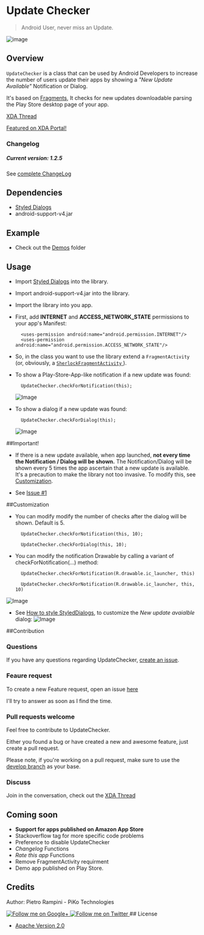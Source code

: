 # Update Checker

> Android User, never miss an Update.

![image](https://raw.github.com/rampo/UpdateChecker/master/arts/flow_dialog_small.png)

## Overview

`UpdateChecker` is a class that can be used by Android Developers to increase the number of users update their apps by showing a *"New Update Available"* Notification or Dialog. 

It's based on  [Fragments](http://developer.android.com/guide/components/fragments.html), It checks for new updates downloadable parsing the Play Store desktop page of your app.

[XDA Thread](http://forum.xda-developers.com/showthread.php?t=2412385)

[Featured on XDA Portal!](http://www.xda-developers.com/android/prod-your-apps-users-to-update-with-updatechecker-library/)

### Changelog
##### Current version: 1.2.5

See [complete ChangeLog](https://github.com/rampo/UpdateChecker/blob/master/CHANGELOG.md)

## Dependencies
- [Styled Dialogs](https://github.com/inmite/android-styled-dialogs)
- android-support-v4.jar

## Example
- Check out the [Demos](https://github.com/rampo/UpdateChecker/tree/master/demo) folder

## Usage

- Import [Styled Dialogs](https://github.com/inmite/android-styled-dialogs) into the library.

- Import android-support-v4.jar into the library.

- Import the library into you app.

- First, add **INTERNET** and **ACCESS_NETWORK_STATE** permissions to your app's Manifest:

    	<uses-permission android:name="android.permission.INTERNET"/>
    	<uses-permission android:name="android.permission.ACCESS_NETWORK_STATE"/>
    	
- So, in the class you want to use the library extend a `FragmentActivity`  (or, obviously, a [`SherlockFragmentActivity` ](https://github.com/JakeWharton/ActionBarSherlock/blob/master/actionbarsherlock/src/com/actionbarsherlock/app/SherlockFragmentActivity.java)).

- To show a Play-Store-App-like notification if a new update was found:

    	UpdateChecker.checkForNotification(this);
	![Image](https://raw.github.com/rampo/UpdateChecker/master/arts/notification_only.png)

- To show a dialog if a new update was found:

    	UpdateChecker.checkForDialog(this);
	![Image](https://raw.github.com/rampo/UpdateChecker/master/arts/dialog.png)


##Important!

- If there is a new update available, when app launched, **not every time the Notification / Dialog will be shown.**
The Notification/Dialog will be shown every 5 times the app ascertain that a new update is available.
It's a precaution to make the library not too invasive. To modify this, see [Customization](https://github.com/rampo/UpdateChecker#customization).

- See [Issue #1](https://github.com/rampo/UpdateChecker/issues/1)

##Customization
- You can modify modify the number of checks after the dialog will be shown. Default is 5.
 
	    UpdateChecker.checkForNotification(this, 10);
	    
	    UpdateChecker.checkForDialog(this, 10);


- You can modify the notification Drawable by calling a variant of checkForNotification(...) method:

        UpdateChecker.checkForNotification(R.drawable.ic_launcher, this)
        
        UpdateChecker.checkForNotification(R.drawable.ic_launcher, this, 10)
![Image](https://raw.github.com/rampo/UpdateChecker/master/arts/notification_only_custom.png)
        
- See [How to style StyledDialogs](https://github.com/inmite/android-styled-dialogs#how-to-style-all-dialogs), to customize the *New update avaialble* dialog:
![Image](https://raw.github.com/rampo/UpdateChecker/master/arts/dialog_custom.png)


##Contribution


### Questions

If you have any questions regarding UpdateChecker, [create an issue](https://github.com/rampo/UpdateChecker/issues/new).

### Feaure request

To create a new Feature request, open an issue [here](https://github.com/rampo/UpdateChecker/issues?labels=optimization%2Crequest&page=1&state=open)

I'll try to answer as soon as I find the time.

### Pull requests welcome

Feel free to contribute to UpdateChecker.

Either you found a bug or have created a new and awesome feature, just create a pull request.

Please note, if you're working on a pull request, make sure to use the [develop branch](https://github.com/rampo/UpdateChecker/tree/develop) as your base.

### Discuss

Join in the conversation, check out the [XDA Thread](http://forum.xda-developers.com/showthread.php?t=2412385)

## Coming soon
 - **Support for apps published on Amazon App Store**
 - Stackoverflow tag for more specific code problems
 - Preference to disable UpdateChecker
 - *Changelog* Functions
 - *Rate this app* Functions
 - Remove FragmentActivity requirment 
 - Demo app published on Play Store.
 
## Credits

Author: Pietro Rampini - PiKo Technologies

<a href="https://plus.google.com/u/0/110441803915933521642/posts">
  <img alt="Follow me on Google+"
       src="https://github.com/gabrielemariotti/cardslib/raw/master/demo/images/g+64.png" />
</a>
<a href="https://twitter.com/rampinipietro">
  <img alt="Follow me on Twitter"
       src="https://github.com/gabrielemariotti/cardslib/raw/master/demo/images/twitter64.png" />
</a>
## License

* [Apache Version 2.0](http://www.apache.org/licenses/LICENSE-2.0.html)
